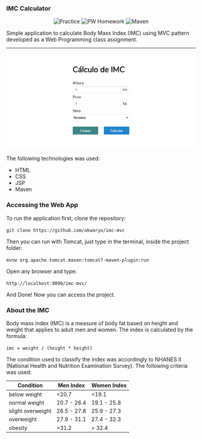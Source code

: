 ### IMC Calculator
<p align="center">
    <img src="https://img.shields.io/badge/development-practice-blue.svg" alt="Practice">
    <img src="https://img.shields.io/badge/PW-Homework%2002-blue.svg" alt="PW Homework">
    <img src="https://img.shields.io/badge/Maven-3.3.9-red.svg" alt="Maven">
</p>

Simple application to calculate Body Mass Index (IMC) using MVC pattern developed as a Web Programming class assignment.

---

![Demo](https://github.com/akwaryo/Imc/blob/master/src/main/webapp/assets/demo.png)


The following technologies was used:
- HTML
- CSS
- JSP
- Maven

### Accessing the Web App

To run the application first, clone the repository:

`git clone https://github.com/akwaryo/imc-mvc`

Then you can run with Tomcat, just type in the terminal, inside the project folder:

`mvnw org.apache.tomcat.maven:tomcat7-maven-plugin:run`

Open any browser and type:

`http://localhost:9090/imc-mvc/`

And Done! Now you can access the project.

### About the IMC

Body mass index (IMC) is a measure of body fat based on height and weight that applies to adult men and women.
The index is calculated by the formula:

`imc = weight / (height * height)`

The condition used to classify the index was accordingly to NHANES II (National Health and Nutrition Examination 
Survey). The following criteria was used:

Condition | Men Index | Women Index
----------|-----------|------------
below weight | <20.7 | <19.1
normal weight | 20.7 - 26.4 | 19.1 - 25.8
slight overweight | 26.5 - 27.8 | 25.9 - 27.3
overweight |27.9 - 31.1 | 27.4 - 32.3
obesity | >31.2 | > 32.4

